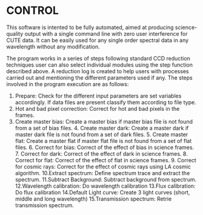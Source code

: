 # CONTROL
 This software is intented to be fully automated, aimed at producing science-quality output with a single command line with zero user interference for CUTE data. It can be easily used for any single order spectral data in any wavelength without any modification. 
 
The program works in a series of steps following standard CCD reduction techniques user can also select individual modules using the step function described above.
A reduction log is created to help users with processes carried out and mentioning the different parameters used if any.
The steps involved in the program execution are as follows:
 1. Prepare: Check for the different input parameters are set variables accordingly. If data files are present classify them according to     file type.
 2. Hot and bad pixel correction: Correct for hot and bad pixels in the frames.
 3. Create master bias: Create a master bias if master bias file is not found from a set of bias files.
	4. Create master dark: Create a master dark if master dark file is not found from a set of dark files.
	5. Create master flat: Create a master flat if master flat file is not found from a set of flat files.
	6. Correct for bias: Correct of the effect of bias in science frames.
	7. Correct for dark: Correct of the effect of dark in science frames.
	8. Correct for flat: Correct of the effect of flat in science frames.
	9. Correct for cosmic rays: Correct for the effect of cosmic rays using LA cosmic algorithm. 
	10.Extract spectrum: Define spectrum trace and extract the spectrum.
	11.Subtract Background: Subtract background from spectrum.
	12.Wavelength calibration: Do wavelength calibration
	13.Flux calibration: Do flux calibration
	14.Default Light curve: Create 3 light curves (short, middle and long wavelength)
	15.Transmission spectrum: Retrie transmission spectrum.
